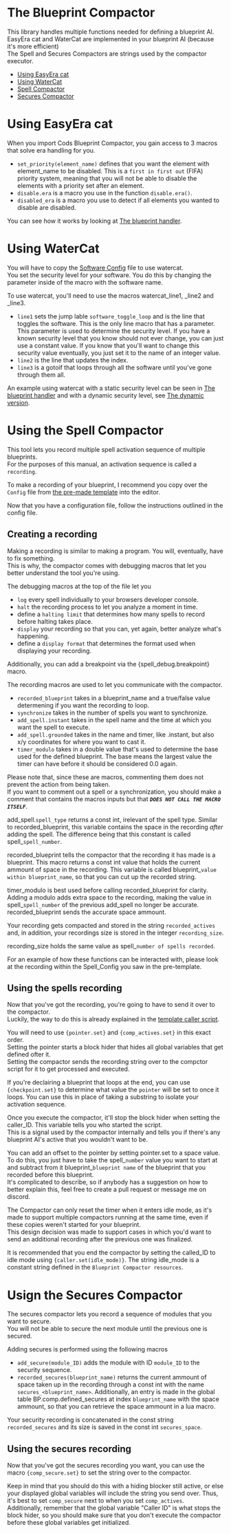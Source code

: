 # The Blueprint Compactor

This library handles multiple functions needed for defining a blueprint AI.<br>
EasyEra cat and WaterCat are implemented in your blueprint AI (because it's more efficient)<br>
The Spell and Secures Compactors are strings used by the compactor executor.

- [Using EasyEra cat](#using-easyera-cat)
- [Using WaterCat](#using-watercat)
- [Spell Compactor](#using-the-spell-compactor)
- [Secures Compactor](#usign-the-secures-compactor)

# Using EasyEra cat

When you import Cods Blueprint Compactor, you gain access to 3 macros that solve era handling for you.
- `set_priority(element_name)` defines that you want the element with element_name to be disabled. This is a `first in first out` (FIFA) priority system, meaning that you will not be able to disable the elements with a priority set after an element.
- `disable.era` is a macro you use in the function `disable.era()`. 
- `disabled_era` is a macro you use to detect if all elements you wanted to disable are disabled.

You can see how it works by looking at [The blueprint handler](./template%20using%20blueprint%20compactor/blueprint%20handler.tpt2).

# Using WaterCat

You will have to copy the [Software Config](./template%20using%20blueprint%20compactor/Software%20Config_template.tpt2) file to use watercat.<br>
You set the security level for your software. You do this by changing the parameter inside of the macro with the software name.

To use watercat, you'll need to use the macros watercat_line1, _line2 and _line3.<br>
- `line1` sets the jump lable `software_toggle_loop` and is the line that toggles the software. This is the only line macro that has a parameter.<br>
This parameter is used to determine the security level. If you have a known security level that you know should not ever change, you can just use a constant value. If you know that you'll want to change this security value eventually, you just set it to the name of an integer value.
- `line2` is the line that updates the index.
- `line3` is a gotoif that loops through all the software until you've gone through them all.

An example using watercat with a static security level can be seen in [The blueprint handler](./template%20using%20blueprint%20compactor/blueprint%20handler.tpt2) and with a dynamic security level, see [The dynamic version](./template%20using%20blueprint%20compactor/watercat%20with%20dynamic%20security.tpt2).

# Using the Spell Compactor

This tool lets you record multiple spell activation sequence of multiple blueprints.<br>
For the purposes of this manual, an activation sequence is called a `recording`.

To make a recording of your blueprint, I recommend you copy over the `Config` file from [the pre-made template](./template%20using%20blueprint%20compactor/Spell%20Config_template.tpt2) into the editor.

Now that you have a configuration file, follow the instructions outlined in the config file.

## Creating a recording

Making a recording is similar to making a program. You will, eventually, have to fix something.<br>
This is why, the compactor comes with debugging macros that let you better understand the tool you're using.

The debugging macros at the top of the file let you
* `log` every spell individually to your browsers developer console.
* `halt` the recording process to let you analyze a moment in time.
* define a `halting limit` that determines how many spells to record before halting takes place.
* `display` your recording so that you can, yet again, better analyze what's happening.
* define a `display format` that determines the format used when displaying your recording.

Additionally, you can add a breakpoint via the {spell_debug.breakpoint} macro.

The recording macros are used to let you communicate with the compactor.
* `recorded_blueprint` takes in a blueprint_name and a true/false value determening if you want the recording to loop.
* `synchronize` takes in the number of spells you want to synchronize.
* `add_spell.instant` takes in the spell name and the time at which you want the spell to execute.
* `add_spell.grounded` takes in the name and timer, like .instant, but also x/y coordinates for where you want to cast it.
* `timer_modulo` takes in a double value that's used to determine the base used for the defined blueprint. The base means the largest value the timer can have before it should be considered 0.0 again.

Please note that, since these are macros, commenting them does not prevent the action from being taken.<br>
If you want to comment out a spell or a synchronization, you should make a comment that contains the macros inputs but that ***`DOES NOT CALL THE MACRO ITSELF`***.

add_spell.`spell_type` returns a const int, irelevant of the spell type. Similar to recorded_blueprint, this variable contains the space in the recording _after_ adding the spell. The difference being that this constant is called spell_`spell_number`.

recorded_blueprint tells the compactor that the recording it has made is a blueprint. This macro returns a const int value that holds the current ammount of space in the recording. This variable is called blueprint_`value within blueprint_name`, so that you can cut up the recorded string.

timer_modulo is best used before calling recorded_blueprint for clarity.<br>
Adding a modulo adds extra space to the recording, making the value in spell_`spell_number` of the previous add_spell no longer be accurate.<br>
recorded_blueprint sends the accurate space ammount.

Your recording gets compacted and stored in the string `recorded_actives` and, in addition, your recordings size is stored in the integer `recording_size`.

recording_size holds the same value as spell_`number of spells recorded`.

For an example of how these functions can be interacted with, please look at the recording within the Spell_Config you saw in the pre-template.

## Using the spells recording

Now that you've got the recording, you're going to have to send it over to the compactor.<br>
Luckily, the way to do this is already explained in the [template caller script](./template%20using%20blueprint%20compactor/blueprint%20AI%20caller.tpt2).

You will need to use `{pointer.set}` and `{comp_actives.set}` in this exact order.<br>
Setting the pointer starts a block hider that hides all global variables that get defined ofter it.<br>
Setting the compactor sends the recording string over to the compctor script for it to get processed and executed.

If you're declairing a blueprint that loops at the end, you can use `{checkpoint.set}` to determine what value the `pointer` will be set to once it loops. You can use this in place of taking a substring to isolate your activation sequence.

Once you execute the compactor, it'll stop the block hider when setting the caller_ID. This variable tells you who started the script.<br>
This is a signal used by the compactor internally and tells you if there's any blueprint AI's active that you wouldn't want to be.

You can add an offset to the pointer by setting pointer.set to a space value. To do this, you just have to take the spell_`number` value you want to start at and subtract from it blueprint_`blueprint name` of the blueprint that you recorded before this blueprint.<br>
It's complicated to describe, so if anybody has a suggestion on how to better explain this, feel free to create a pull request or message me on discord.

The Compactor can only reset the timer when it enters idle mode, as it's made to support multiple compactors running at the same time, even if these copies weren't started for your blueprint.<br>
This design decision was made to support cases in which you'd want to send an additional recording after the previous one was finalized.

It is recommended that you end the compactor by setting the called_ID to idle mode using `{caller.set(idle_mode)}`. The string idle_mode is a constant string defined in the `Blueprint Compactor resources`.

# Usign the Secures Compactor

The secures compactor lets you record a sequence of modules that you want to secure.<br>
You will not be able to secure the next module until the previous one is secured.

Adding secures is performed using the following macros
* `add_secure(module_ID)` adds the module with ID `module_ID` to the security sequence.
* `recorded_secures(blueprint_name)` returns the current ammount of space taken up in the recording through a const int with the name `secures_<blueprint_name>`. Additionally, an entry is made in the global table BP.comp.defined_secures at index `blueprint_name` with the space ammount, so that you can retrieve the space ammount in a lua macro.

Your security recording is concatenated in the const string `recorded_secures` and its size is saved in the const int `secures_space`.

## Using the secures recording

Now that you've got the secures recording you want, you can use the macro `{comp_secure.set}` to set the string over to the compactor.

Keep in mind that you should do this with a hiding blocker still active, or else your displayed global variables will include the string you send over. Thus, it's best to set `comp_secure` next to when you set `comp_actives`.<br>
Additionally, remember that the global variable "Caller ID" is what stops the block hider, so you should make sure that you don't execute the compactor before these global variables get initialized.
